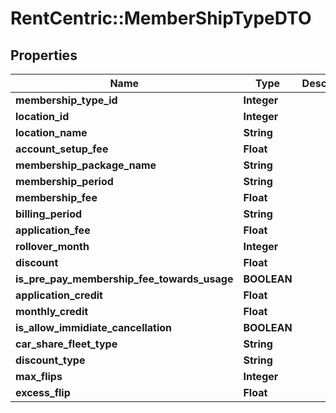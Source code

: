 # RentCentric::MemberShipTypeDTO

## Properties
Name | Type | Description | Notes
------------ | ------------- | ------------- | -------------
**membership_type_id** | **Integer** |  | [optional] 
**location_id** | **Integer** |  | [optional] 
**location_name** | **String** |  | [optional] 
**account_setup_fee** | **Float** |  | [optional] 
**membership_package_name** | **String** |  | [optional] 
**membership_period** | **String** |  | [optional] 
**membership_fee** | **Float** |  | [optional] 
**billing_period** | **String** |  | [optional] 
**application_fee** | **Float** |  | [optional] 
**rollover_month** | **Integer** |  | [optional] 
**discount** | **Float** |  | [optional] 
**is_pre_pay_membership_fee_towards_usage** | **BOOLEAN** |  | [optional] 
**application_credit** | **Float** |  | [optional] 
**monthly_credit** | **Float** |  | [optional] 
**is_allow_immidiate_cancellation** | **BOOLEAN** |  | [optional] 
**car_share_fleet_type** | **String** |  | [optional] 
**discount_type** | **String** |  | [optional] 
**max_flips** | **Integer** |  | [optional] 
**excess_flip** | **Float** |  | [optional] 


